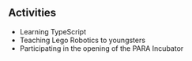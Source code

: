 ## Activities
- Learning TypeScript
- Teaching Lego Robotics to youngsters
- Participating in the opening of the PARA Incubator 
